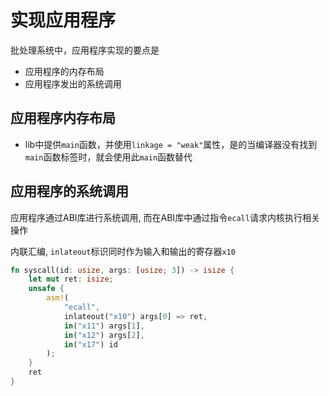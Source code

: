 # 实现应用程序 

批处理系统中，应用程序实现的要点是
- 应用程序的内存布局
- 应用程序发出的系统调用


## 应用程序内存布局

- lib中提供`main`函数，并使用`linkage = "weak"`属性，是的当编译器没有找到`main`函数标签时，就会使用此`main`函数替代

## 应用程序的系统调用

应用程序通过ABI库进行系统调用, 而在ABI库中通过指令`ecall`请求内核执行相关操作

内联汇编, `inlateout`标识同时作为输入和输出的寄存器`x10` 

```rust
fn syscall(id: usize, args: [usize; 3]) -> isize {
    let mut ret: isize;
    unsafe {
        asm!(
            "ecall",
            inlateout("x10") args[0] => ret,
            in("x11") args[1],
            in("x12") args[2],
            in("x17") id
        );
    }
    ret
}
```
